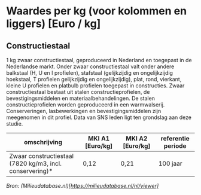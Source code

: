 # Waardes per kg (voor kolommen en liggers) [Euro / kg]


## Constructiestaal

1 kg zwaar constructiestaal, geproduceerd in Nederland en toegepast in de Nederlandse markt. Onder zwaar constructiestaal valt onder andere balkstaal (H, U en I profielen), stafstaal (gelijkzijdig en ongelijkzijdig hoekstaal, T profielen gelijkzijdig en ongelijkzijdig), plat, rond, vierkant, kleine U profielen en platbulb profielen toegepast in constructies. Zwaar constructiestaal bestaat uit stalen constructieprofielen, de bevestigingsmiddelen en materiaalbehandelingen. De stalen constructieprofielen worden geproduceerd in een warmwalserij. Conserveringen, lasbewerkingen en bevestigingsmiddelen zijn meegenomen in dit profiel. Data van SNS leden ligt ten grondslag aan deze studie.

| omschrijving | MKI A1 [Euro/kg] |  MKI A2 [Euro/kg] | referentie periode |
|---|---|---|---|
| Zwaar constructiestaal (7820 kg/m3, incl. conservering)* | 0,12 | 0,21 | 100 jaar|

*Bron: (Milieudatabase.nl)[https://milieudatabase.nl/nl/viewer]*


